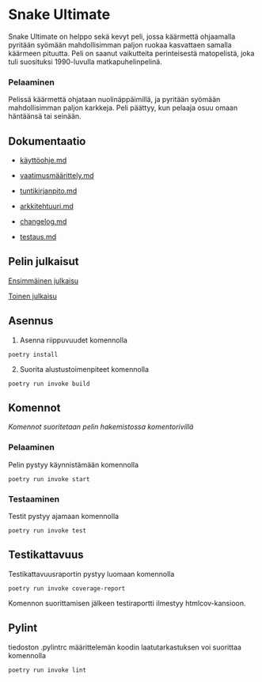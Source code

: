 

# Snake Ultimate

Snake Ultimate on helppo sekä kevyt peli, jossa käärmettä ohjaamalla pyritään syömään mahdollisimman paljon ruokaa kasvattaen samalla käärmeen pituutta. Peli on saanut vaikutteita perinteisestä matopelistä, joka tuli suosituksi 1990-luvulla matkapuhelinpelinä.

### Pelaaminen
Pelissä käärmettä ohjataan nuolinäppäimillä, ja pyritään syömään mahdollisimman paljon karkkeja. Peli päättyy, kun pelaaja osuu omaan häntäänsä tai seinään.

## Dokumentaatio

- [käyttöohje.md](dokumentaatio/käyttöohje.md)

- [vaatimusmäärittely.md](dokumentaatio/vaatimusmäärittely.md)

- [tuntikirjanpito.md](dokumentaatio/tuntikirjanpito.md)

- [arkkitehtuuri.md](dokumentaatio/arkkitehtuuri.md)

- [changelog.md](dokumentaatio/changelog.md)

- [testaus.md](dokumentaatio/testaus.md)

## Pelin julkaisut
[Ensimmäinen julkaisu](https://github.com/SuperTLP/ot-harjoitustyo/releases/tag/viikko5)

[Toinen julkaisu](https://github.com/SuperTLP/ot-harjoitustyo/releases/tag/viikko6)

## Asennus

1. Asenna riippuvuudet komennolla
~~~
poetry install
~~~
2. Suorita alustustoimenpiteet komennolla
~~~
poetry run invoke build
~~~

## Komennot

*Komennot suoritetaan pelin hakemistossa komentorivillä*

### Pelaaminen
Pelin pystyy käynnistämään komennolla
~~~
poetry run invoke start
~~~

### Testaaminen
Testit pystyy ajamaan komennolla
~~~
poetry run invoke test
~~~

## Testikattavuus
Testikattavuusraportin pystyy luomaan komennolla
~~~
poetry run invoke coverage-report
~~~
Komennon suorittamisen jälkeen testiraportti ilmestyy htmlcov-kansioon.

## Pylint

tiedoston .pylintrc määrittelemän koodin laatutarkastuksen voi suorittaa komennolla
~~~
poetry run invoke lint
~~~


